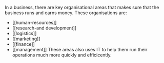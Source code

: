 In a business, there are key organisational areas that makes sure that the business runs and earns money. These organisations are:
- [[human-resources]]
- [[research-and development]]
- [[logistics]]
- [[marketing]]
- [[finance]]
- [[management]]
These areas also uses IT to help them run their operations much more quickly and efficicently.